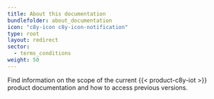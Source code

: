 ```yaml
---
title: About this documentation
bundlefolder: about_documentation
icon: "c8y-icon c8y-icon-notification"
type: root
layout: redirect
sector:
  - terms_conditions
weight: 50
---
```


Find information on the scope of the current {{< product-c8y-iot >}} product documentation and how to access previous versions.
